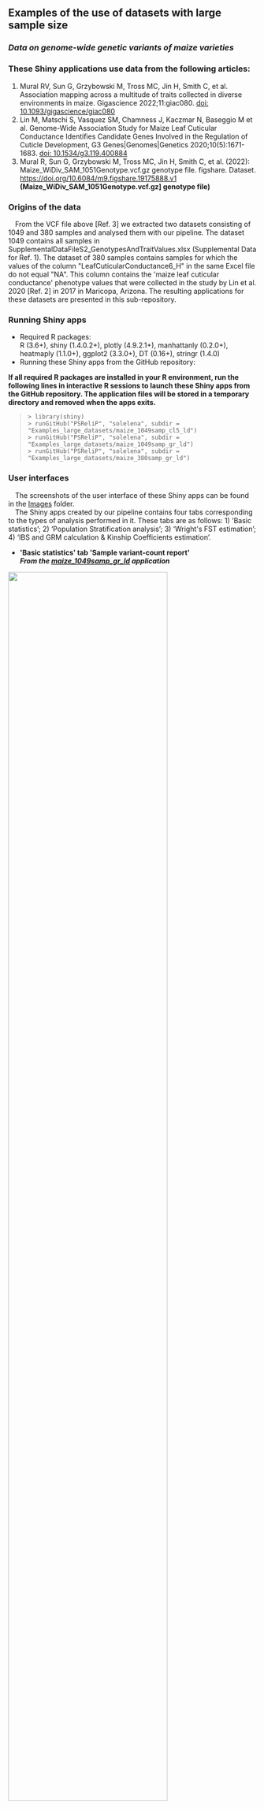 ## Examples of the use of datasets with large sample size
### ***Data on genome-wide genetic variants of maize varieties***<br>
### These Shiny applications use data from the following articles:
1. Mural RV, Sun G, Grzybowski M, Tross MC, Jin H, Smith C, et al. Association mapping across a multitude of traits collected in diverse environments in maize. Gigascience 2022;11:giac080. [doi: 10.1093/gigascience/giac080](https://doi.org/10.1093/gigascience/giac080)
2. Lin M, Matschi S, Vasquez SM, Chamness J, Kaczmar N, Baseggio M et al. Genome-Wide Association Study for Maize Leaf Cuticular Conductance Identifies Candidate Genes Involved in the Regulation of Cuticle Development, G3 Genes|Genomes|Genetics 2020;10(5):1671-1683. [doi: 10.1534/g3.119.400884](https://doi.org/10.1534/g3.119.400884)
3. Mural R, Sun G, Grzybowski M, Tross MC, Jin H, Smith C, et al. (2022): Maize_WiDiv_SAM_1051Genotype.vcf.gz genotype file. figshare. Dataset. https://doi.org/10.6084/m9.figshare.19175888.v1 **(Maize_WiDiv_SAM_1051Genotype.vcf.gz] genotype file)**
### Origins of the data
  From the VCF file above [Ref. 3] we extracted two datasets consisting of 1049 and 380 samples and analysed them with our pipeline. The dataset 1049 contains all samples in SupplementalDataFileS2_GenotypesAndTraitValues.xlsx (Supplemental Data for Ref. 1). The dataset of 380 samples contains samples for which the values of the column "LeafCuticularConductance6_H" in the same Excel file do not equal "NA". This column contains the 'maize leaf cuticular conductance' phenotype values that were collected in the study by Lin et al. 2020 [Ref. 2] in 2017 in Maricopa, Arizona. The resulting applications for these datasets are presented in this sub-repository.<br>
### Running Shiny apps
- Required R packages:<br>
R (3.6+), shiny (1.4.0.2+), plotly (4.9.2.1+), manhattanly (0.2.0+), heatmaply (1.1.0+), ggplot2 (3.3.0+), DT (0.16+), stringr (1.4.0)
- Running these Shiny apps from the GitHub repository:<br>

**If all required R packages are installed in your R environment, run the following lines in interactive R sessions to launch these Shiny apps from the GitHub repository. The application files will be stored in a temporary directory and removed when the apps exits.**<br>

 > `> library(shiny)`<br>
 > `> runGitHub("PSReliP", "solelena", subdir = "Examples_large_datasets/maize_1049samp_cl5_ld")`<br>
 > `> runGitHub("PSReliP", "solelena", subdir = "Examples_large_datasets/maize_1049samp_gr_ld")`<br>
 > `> runGitHub("PSReliP", "solelena", subdir = "Examples_large_datasets/maize_380samp_gr_ld")`<br>

### User interfaces
  The screenshots of the user interface of these Shiny apps can be found in the [Images](../Images/Examples_large_datasets) folder.<br>
  The Shiny apps created by our pipeline contains four tabs corresponding to the types of analysis performed in it. These tabs are as follows: 1) ‘Basic statistics’; 2) ‘Population Stratification analysis’; 3) ‘Wright's FST estimation’; 4) ‘IBS and GRM calculation & Kinship Coefficients estimation’.<br>
* **'Basic statistics' tab 'Sample variant-count report'**<br>
***From the [maize_1049samp_gr_ld](./maize_1049samp_gr_ld) application***<br>
<img src="../Images/Examples_large_datasets/1049sam_svcr_gr_ld.png" width=80% height=80%>

* **'Basic statistics' tab 'Method-of-moments F coefficient estimates'**<br>
***From the [maize_1049samp_gr_ld](./maize_1049samp_gr_ld) application***<br>
<img src="../Images/Examples_large_datasets/1049sam_momf_zoom_in_gr_ld.png" width=80% height=80%>

* **'Population Stratification analysis' tab 'Principal Components Analysis (PCA)'**<br>
***From the [maize_1049samp_cl5_ld](./maize_1049samp_cl5_ld) application***<br>
<img src="../Images/Examples_large_datasets/1049sam_pca_pc1_pc2_cl5_ld.png" width=80% height=80%>

* **'Population Stratification analysis' tab 'Multidimensional Scaling (MDS)' C1-C2**<br>
***From the [maize_1049samp_gr_ld](./maize_1049samp_gr_ld) application***<br>
<img src="../Images/Examples_large_datasets/1049sam_mds_c1_c2_gr_ld.png" width=80% height=80%>

* **'Population Stratification analysis' tab 'Multidimensional Scaling (MDS)' C1-C3**<br>
***From the [maize_1049samp_gr_ld](./maize_1049samp_gr_ld) application***<br>
<img src="../Images/Examples_large_datasets/1049sam_mds_c1_c3_gr_ld.png" width=80% height=80%>

* **'Wright's FST estimation' tab Pairs of clusters: C0-C1**<br>
***From the [maize_1049samp_cl5_ld](./maize_1049samp_cl5_ld) application***<br>
<img src="../Images/Examples_large_datasets/1049sam_fst_cl5_ld.png" width=80% height=80%>

* **'IBS and GRM calculation & Kinship Coefficients estimation' tab 'IBS (Identity-by-state/Hamming distance) matrix'**<br>
***From the [maize_380samp_gr_ld](./maize_380samp_gr_ld) application***<br>
<img src="../Images/Examples_large_datasets/380sam_ibs_gr_ld.png" width=80% height=80%>

* **'IBS and GRM calculation & Kinship Coefficients estimation' tab 'IBS (Identity-by-state/Hamming distance) matrix' (zoomed in)**<br>
***From the [maize_380samp_gr_ld](./maize_380samp_gr_ld) application***<br>
<img src="../Images/Examples_large_datasets/380sam_ibs_gr_ld_zoom_in.png" width=80% height=80%>

* **'IBS and GRM calculation & Kinship Coefficients estimation' tab 'Genomic Relationship Matrix (GRM)' (zoomed in)**<br>
***From the [maize_380samp_gr_ld](./maize_380samp_gr_ld) application***<br>
<img src="../Images/Examples_large_datasets/380sam_grm_gr_ld_zoom_in.png" width=80% height=80%>
